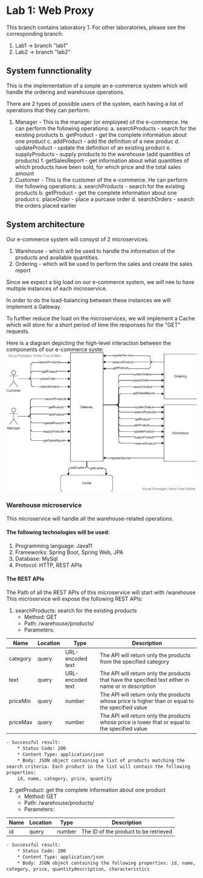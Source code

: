 # Lab 1: Web Proxy
This branch contains laboratory 1.
For other laboratories, please see the corresponding branch:
1. Lab1 -> branch "lab1"
2. Lab2 -> branch "lab2"

## System funnctionality
This is the implementation of a simple an e-commerce system which will handle the ordering and warehouse operations.

There are 2 types of possible users of the system, each having a list of operations that they can perform:

1. Manager - This is the manager (or employee) of the e-commerce. He can perform the following operations:
	a. searchProducts - search for the existing products
	b. getProduct - get the complete information about one product
	c. addProduct - add the definition of a new produc
	d. updateProduct - update the definition of an existing product
	e. supplyProducts - supply products to the warehouse (add quantities of products)
	f. getSalesReport - get information about what quantities of which products have been sold, for which price and the total sales amount	
2. Customer - This is the customer of the e-commerce. He can perform the following operations:
	a. searchProducts - search for the existing products
	b. getProduct - get the complete information about one product
	c. placeOrder - place a purcase order
	d. searchOrders - search the orders placed earlier
	
## System architecture
Our e-commerce system will consyst of 2 microservices: 
1. Warehouse - which will be used to handle the information of the products and available quantities.
2. Ordering - which will be used to perform the sales and create the sales report

Since we expect a big load on our e-commerce system, we will nee to have multiple instances of each microservice.

In order to do the load-balancing between these instances we will implement a Gateway.

To further reduce the load on the microservices, we will implement a Cache which will store for a short period of time the responses for the "GET" requests.

Here is a diagram depicting the high-level interaction between the components of our e-commerce syste:
![alt text](img/sysInteraction.png "E-Commerce components interaction")

### Warehouse microservice
This microservice will handle all the warehouse-related operations.

#### The following technologies will be used:
1. Programming language: Java11
2. Frameworks: Spring Boot, Spring Web, JPA
3. Database: MySql
4. Protocol: HTTP, REST APIs

#### The REST APIs
The Path of all the REST APIs of this microservice will start with /warehouse
This microservice will expose the following REST APIs:

1. searchProducts: search for the existing products
	- Method: GET  
	- Path: /warehouse/products/  
	- Parameters:  

|Name           |Location         | Type             | Description                                       |
|---------------|-----------------|------------------|---------------------------------------------------|
| category      | query           | URL-encoded text | The API will return only the products from the specified category                                        |
| text          | query           | URL-encoded text | The API will return only the products that have the specified text either in name or in description      |
| priceMin      | query           | number           | The API will return only the products whose price is higher than or equal to the specified value         |
| priceMax      | query           | number           | The API will return only the products whose price is lower that or equal to the specified value          |

	- Successful result:
		* Status Code: 200
		* Content Type: application/json
		* Body: JSON object containing a list of products matching the search criteria. Each product in the list will contain the following properties: 
		id, name, category, price, quantity

2. getProduct: get the complete information about one product
	- Method: GET  
	- Path: /warehouse/products/  
	- Parameters:  

|Name           |Location         | Type             | Description                                       |
|---------------|-----------------|------------------|---------------------------------------------------|
| id            | query           | number           | The ID of the product to be retrieved             |

	- Successful result:
		* Status Code: 200
		* Content Type: application/json
		* Body: JSON object containing the following properties: id, name, category, price, quantitydescription, characteristics
